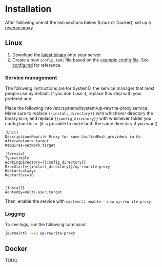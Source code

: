 # Installation

After following one of the two sections below (Linux or Docker), set up a [reverse proxy](reverse_proxy.md).

## Linux

1. Download the [latest binary](https://github.com/UnifiedPush/common-proxies/releases) onto your server.
1. Create a new `config.toml` file based on the [example config file](/example-config.toml). See [config.md](config.md) for reference.

### Service management

The following instructions are for SystemD, the service manager that most people use by default. If you don't use it, replace this step with your prefered one.

Place the following into /etc/systemd/system/up-rewrite-proxy.service. Make sure to replace `{{install_directory}}` with whichever directory the binary is in; and replace `{{config_directory}}` with whichever folder you config.toml is in. (it is possible to make both the same directory if you want)

```systemd
[Unit]
Description=Rewrite Proxy for some UnifiedPush providers in Go
After=network.target
Requires=network.target

[Service]
Type=simple
WorkingDirectory={{config_directory}}
ExecStart={{install_directory}}/up-rewrite-proxy
Restart=always
RestartSec=10


[Install]
WantedBy=multi-user.target
```

Then, enable the service with
`systemctl enable --now up-rewrite-proxy`

### Logging

To see logs, run the following command

```sh
journalctl -xeu up-rewrite-proxy
```


## Docker

TODO
